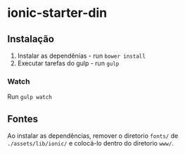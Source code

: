 # ionic-starter-din

## Instalação

1. Instalar as dependênias - run `bower install`
2. Executar tarefas do gulp - run `gulp`

### Watch

Run `gulp watch`

## Fontes

Ao instalar as dependências, remover o diretorio `fonts/` de `./assets/lib/ionic/` e colocá-lo dentro do diretorio `www/`.
